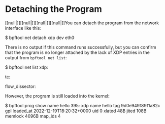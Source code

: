 # Detaching the Program

[[null|]][[null|]][[null|]][[null|]]You can detach the program from the network interface like this:

$ bpftool net detach xdp dev eth0

There is no output if this command runs successfully, but you can confirm that the program is no longer attached by the lack of XDP entries in the output from `bpftool net list`:

$ bpftool net list 
xdp:

tc:

flow\_dissector:

However, the program is still loaded into the kernel:

$ bpftool prog show name hello 
395: xdp  name hello  tag 9d0e949f89f1a82c  gpl
        loaded\_at 2022-12-19T18:20:32+0000  uid 0
        xlated 48B  jited 108B  memlock 4096B  map\_ids 4
